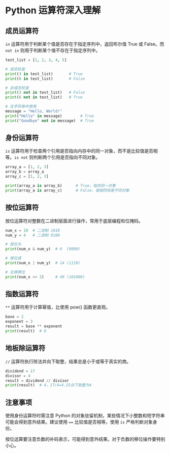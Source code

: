 # Python 运算符深入理解

## 成员运算符

`in` 运算符用于判断某个值是否存在于指定序列中，返回布尔值 True 或 False。而 `not in` 则用于判断某个值不存在于指定序列中。

```python
test_list = [1, 2, 3, 4, 5]

# 成员检查
print(3 in test_list)       # True
print(6 in test_list)       # False

# 非成员检查
print(3 not in test_list)   # False
print(6 not in test_list)   # True

# 在字符串中使用
message = "Hello, World!"
print("Hello" in message)        # True
print("Goodbye" not in message)  # True
```

## 身份运算符

`is` 运算符用于检查两个引用是否指向内存中的同一对象，而不是比较值是否相等。`is not` 则判断两个引用是否指向不同对象。

```python
array_a = [1, 2, 3]
array_b = array_a
array_c = [1, 2, 3]

print(array_a is array_b)      # True，指向同一对象
print(array_a is array_c)      # False，值相同但是不同对象
```

## 按位运算符

按位运算符对整数在二进制层面进行操作，常用于底层编程和位掩码。

```python
num_x = 10  # 二进制 1010
num_y = 4   # 二进制 0100

# 按位与
print(num_x & num_y)  # 0  (0000)

# 按位或
print(num_x | num_y)  # 14 (1110)

# 左移两位
print(num_x << 2)     # 40 (101000)
```

## 指数运算符

`**` 运算符用于计算幂值，比使用 pow() 函数更直观。

```python
base = 2
exponent = 3
result = base ** exponent
print(result)  # 8
```

## 地板除运算符

`//` 运算符执行除法并向下取整，结果总是小于或等于真实的商。

```python
dividend = 17
divisor = 4
result = dividend // divisor
print(result)  # 4，17/4=4.25向下取整为4
```

## 注意事项

使用身份运算符时需注意 Python 的对象驻留机制，某些情况下小整数和短字符串可能会得到意外结果。建议使用 `==` 比较值是否相等，使用 `is` 严格判断对象身份。

按位运算要注意负数的补码表示，可能得到意外结果。对于负数的移位操作要特别小心。
